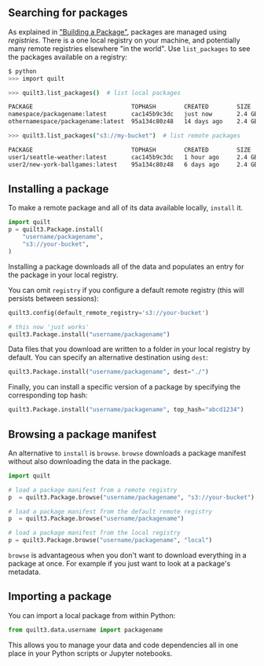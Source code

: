 ## Searching for packages

As explained in ["Building a Package"](Building%20a%20Package.md), packages are managed using *registries*. There is a one local registry on your machine, and potentially many remote registries elsewhere "in the world". Use `list_packages` to see the packages available on a registry:

```bash
$ python
>>> import quilt

>>> quilt3.list_packages()  # list local packages

PACKAGE                            TOPHASH        CREATED        SIZE
namespace/packagename:latest       cac145b9c3dc   just now       2.4 GB
othernamespace/packagename:latest  95a134c80z48   14 days ago    2.4 GB

>>> quilt3.list_packages("s3://my-bucket")  # list remote packages

PACKAGE                            TOPHASH        CREATED        SIZE
user1/seattle-weather:latest       cac145b9c3dc   1 hour ago     2.4 GB
user2/new-york-ballgames:latest    95a134c80z48   6 days ago     2.4 GB
```

## Installing a package

To make a remote package and all of its data available locally, `install` it.

```python
import quilt
p = quilt3.Package.install(
    "username/packagename",
    "s3://your-bucket",
)
```

Installing a package downloads all of the data and populates an entry for the package in your local registry.

You can omit `registry` if you configure a default remote registry (this will persists between sessions):

```python
quilt3.config(default_remote_registry='s3://your-bucket')

# this now 'just works'
quilt3.Package.install("username/packagename")
```

Data files that you download are written to a folder in your local registry by default. You can specify an alternative destination using `dest`:

```python
quilt3.Package.install("username/packagename", dest="./")
```

Finally, you can install a specific version of a package by specifying the corresponding top hash:

```python
quilt3.Package.install("username/packagename", top_hash="abcd1234")
```

## Browsing a package manifest

An alternative to `install` is `browse`. `browse` downloads a package manifest without also downloading the data in the package.

```python
import quilt

# load a package manifest from a remote registry
p  = quilt3.Package.browse("username/packagename", "s3://your-bucket")

# load a package manifest from the default remote registry
p  = quilt3.Package.browse("username/packagename")

# load a package manifest from the local registry
p = quilt3.Package.browse("username/packagename", "local")
```

`browse` is advantageous when you don't want to download everything in a package at once. For example if you just want to look at a package's metadata.

## Importing a package

You can import a local package from within Python:

```python
from quilt3.data.username import packagename
```

This allows you to manage your data and code dependencies all in one place in your Python scripts or Jupyter notebooks.
